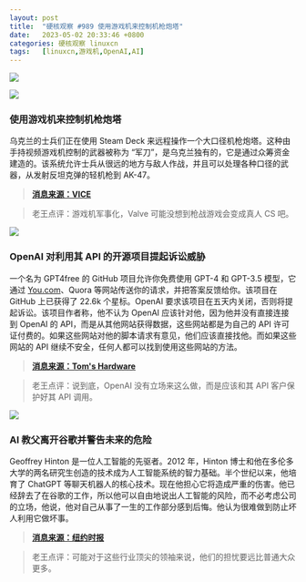 ```yaml
---
layout: post
title:	"硬核观察 #989 使用游戏机来控制机枪炮塔"
date:	2023-05-02 20:33:46 +0800 
categories:	硬核观察 linuxcn 
tags:	[linuxcn,游戏机,OpenAI,AI]
---
```



![](/Asserts/Images//attachment/album/202305/02/203251e66pyap5kpi65kgk.jpg)


![](/Asserts/Images//attachment/album/202305/02/203259m3u3gguxzbx77tk4.jpg)


### 使用游戏机来控制机枪炮塔


乌克兰的士兵们正在使用 Steam Deck 来远程操作一个大口径机枪炮塔。这种由手持视频游戏机控制的武器被称为 “军刀”，是乌克兰独有的，它是通过众筹资金建造的。该系统允许士兵从很远的地方与敌人作战，并且可以处理各种口径的武器，从发射反坦克弹的轻机枪到 AK-47。



> 
> **[消息来源：VICE](https://www.vice.com/en/article/5d9g9z/ukraine-is-now-using-steam-decks-to-control-machine-gun-turrets)**
> 
> 
> 



> 
> 老王点评：游戏机军事化，Valve 可能没想到枪战游戏会变成真人 CS 吧。
> 
> 
> 


![](/Asserts/Images//attachment/album/202305/02/203311sxvoq333q8jqggdd.jpg)


### OpenAI 对利用其 API 的开源项目提起诉讼威胁


一个名为 GPT4free 的 GitHub 项目允许你免费使用 GPT-4 和 GPT-3.5 模型，它通过 [You.com](http://you.com/)、Quora 等网站传送你的请求，并把答案反馈给你。该项目在 GitHub 上已获得了 22.6k 个星标。OpenAI 要求该项目在五天内关闭，否则将提起诉讼。该项目作者称，他不认为 OpenAI 应该针对他，因为他并没有直接连接到 OpenAI 的 API，而是从其他网站获得数据，这些网站都是为自己的 API 许可证付费的。如果这些网站对他的脚本请求有意见，他们应该直接找他。而如果这些网站的 API 继续不安全，任何人都可以找到使用这些网站的方法。



> 
> **[消息来源：Tom's Hardware](https://www.tomshardware.com/news/openai-sends-shutdown-letter-to-gpt4free)**
> 
> 
> 



> 
> 老王点评：说到底，OpenAI 没有立场来这么做，而是应该和其 API 客户保护好其 API 调用。
> 
> 
> 


![](/Asserts/Images//attachment/album/202305/02/203327quzxb22rlbqlo5bx.jpg)


### AI 教父离开谷歌并警告未来的危险


Geoffrey Hinton 是一位人工智能的先驱者。2012 年，Hinton 博士和他在多伦多大学的两名研究生创造的技术成为人工智能系统的智力基础。半个世纪以来，他培育了 ChatGPT 等聊天机器人的核心技术。现在他担心它将造成严重的伤害。他已经辞去了在谷歌的工作，所以他可以自由地说出人工智能的风险，而不必考虑公司的立场，他说，他对自己从事了一生的工作部分感到后悔。他认为很难做到防止坏人利用它做坏事。



> 
> **[消息来源：纽约时报](https://www.nytimes.com/2023/05/01/technology/ai-google-chatbot-engineer-quits-hinton.html)**
> 
> 
> 



> 
> 老王点评：可能对于这些行业顶尖的领袖来说，他们的担忧要远比普通大众更多。
> 
> 
>
